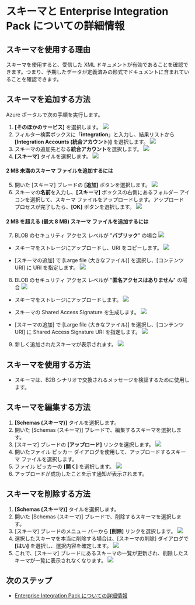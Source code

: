 <properties 
	pageTitle="スキーマと Enterprise Integration Pack の概要 | Microsoft Azure App Service | Microsoft Azure" 
	description="Enterprise Integration Pack と Logic Apps でスキーマを使用する方法について説明します" 
	services="logic-apps" 
	documentationCenter=".net,nodejs,java"
	authors="msftman" 
	manager="erikre" 
	editor="cgronlun"/>

<tags 
	ms.service="logic-apps" 
	ms.workload="integration" 
	ms.tgt_pltfrm="na" 
	ms.devlang="na" 
	ms.topic="article" 
	ms.date="07/29/2016" 
	ms.author="deonhe"/>

# スキーマと Enterprise Integration Pack についての詳細情報  

## スキーマを使用する理由
スキーマを使用すると、受信した XML ドキュメントが有効であることを確認できます。つまり、予期したデータが定義済みの形式でドキュメントに含まれていることを確認できます。

## スキーマを追加する方法
Azure ポータルで次の手順を実行します。

1. **[そのほかのサービス]** を選択します。 ![](./media/app-service-logic-enterprise-integration-overview/overview-11.png)
2. フィルター検索ボックスに「**integration**」と入力し、結果リストから **[Integration Accounts (統合アカウント)]** を選択します。 ![](./media/app-service-logic-enterprise-integration-overview/overview-21.png)
3. スキーマの追加先となる**統合アカウント**を選択します。 ![](./media/app-service-logic-enterprise-integration-overview/overview-31.png)
4. **[スキーマ]** タイルを選択します。 ![](./media/app-service-logic-enterprise-integration-schemas/schema-11.png)

#### 2 MB 未満のスキーマ ファイルを追加するには  

5. 開いた [スキーマ] ブレードの **[追加]** ボタンを選択します。 ![](./media/app-service-logic-enterprise-integration-schemas/schema-21.png)
6. スキーマの**名前**を入力し、**[スキーマ]** ボックスの右側にあるフォルダー アイコンを選択して、スキーマ ファイルをアップロードします。アップロード プロセスが完了したら、**[OK]** ボタンを選択します。 ![](./media/app-service-logic-enterprise-integration-schemas/schema-31.png)

#### 2 MB を超える (最大 8 MB) スキーマ ファイルを追加するには  

7. BLOB のセキュリティ アクセス レベルが "**パブリック**" の場合 ![](./media/app-service-logic-enterprise-integration-schemas/blob-public.png)

  * スキーマをストレージにアップロードし、URI をコピーします。 ![](./media/app-service-logic-enterprise-integration-schemas/schema-blob.png)

  * [スキーマの追加] で [Large file (大きなファイル)] を選択し、[コンテンツ URI] に URI を指定します。 ![](./media/app-service-logic-enterprise-integration-schemas/schema-largefile.png)

8. BLOB のセキュリティ アクセス レベルが "**匿名アクセスはありません**" の場合 ![](./media/app-service-logic-enterprise-integration-schemas/blob-1.png)

  * スキーマをストレージにアップロードします。 ![](./media/app-service-logic-enterprise-integration-schemas/blob-3.png)

  * スキーマの Shared Access Signature を生成します。 ![](./media/app-service-logic-enterprise-integration-schemas/blob-2.png)

  * [スキーマの追加] で [Large file (大きなファイル)] を選択し、[コンテンツ URI] に Shared Access Signature URI を指定します。 ![](./media/app-service-logic-enterprise-integration-schemas/schema-largefile.png)

9. 新しく追加されたスキーマが表示されます。 ![](./media/app-service-logic-enterprise-integration-schemas/schema-41.png)

## スキーマを使用する方法
- スキーマは、B2B シナリオで交換されるメッセージを検証するために使用します。

## スキーマを編集する方法
1. **[Schemas (スキーマ)]** タイルを選択します。
2. 開いた [Schemas (スキーマ)] ブレードで、編集するスキーマを選択します。
3. [スキーマ] ブレードの **[アップロード]** リンクを選択します。 ![](./media/app-service-logic-enterprise-integration-schemas/edit-12.png)
4. 開いたファイル ピッカー ダイアログを使用して、アップロードするスキーマ ファイルを選択します。
5. ファイル ピッカーの **[開く]** を選択します。 ![](./media/app-service-logic-enterprise-integration-schemas/edit-31.png)
6. アップロードが成功したことを示す通知が表示されます。

## スキーマを削除する方法
1. **[Schemas (スキーマ)]** タイルを選択します。
2. 開いた [Schemas (スキーマ)] ブレードで、削除するスキーマを選択します。
3. [スキーマ] ブレードのメニュー バーから **[削除]** リンクを選択します。 ![](./media/app-service-logic-enterprise-integration-schemas/delete-12.png)
4. 選択したスキーマを本当に削除する場合は、[スキーマの削除] ダイアログで **[はい]** を選択し、選択内容を確定します。 ![](./media/app-service-logic-enterprise-integration-schemas/delete-21.png)
5. これで、[スキーマ] ブレードにあるスキーマの一覧が更新され、削除したスキーマが一覧に表示されなくなります。 ![](./media/app-service-logic-enterprise-integration-schemas/delete-31.png)

## 次のステップ

- [Enterprise Integration Pack についての詳細情報](./app-service-logic-enterprise-integration-overview.md "Enterprise Integration Pack についての詳細情報")

<!---HONumber=AcomDC_0921_2016-->
